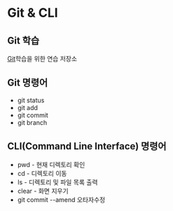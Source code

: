 # Git & CLI
## Git 학습
[Git](https://git-scm.com/ "git download")학습을 위한 연습 저장소

## Git 명령어
* git status
* git add
* git commit
* git branch

## CLI(Command Line Interface) 명령어
* pwd - 현재 디렉토리 확인
* cd - 디렉토리 이동
* ls - 디렉토리 및 파일 목록 출력
* clear - 화면 지우기
* git commit --amend 오타자수정